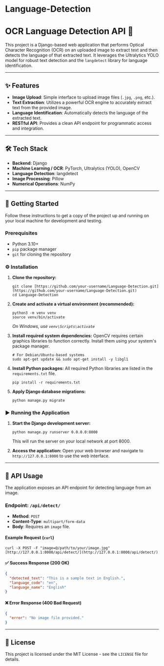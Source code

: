 # Language-Detection
# OCR Language Detection API 📝

This project is a Django-based web application that performs Optical Character Recognition (OCR) on an uploaded image to extract text and then detects the language of that extracted text. It leverages the Ultralytics YOLO model for robust text detection and the `langdetect` library for language identification.



---

## ✨ Features

* **Image Upload**: Simple interface to upload image files (`.jpg`, `.png`, etc.).
* **Text Extraction**: Utilizes a powerful OCR engine to accurately extract text from the provided image.
* **Language Identification**: Automatically detects the language of the extracted text.
* **RESTful API**: Provides a clean API endpoint for programmatic access and integration.

---

## 🛠️ Tech Stack

* **Backend**: Django
* **Machine Learning / OCR**: PyTorch, Ultralytics (YOLO), OpenCV
* **Language Detection**: langdetect
* **Image Processing**: Pillow
* **Numerical Operations**: NumPy

---

## 🚀 Getting Started

Follow these instructions to get a copy of the project up and running on your local machine for development and testing.

### Prerequisites

* Python 3.10+
* `pip` package manager
* `git` for cloning the repository

### ⚙️ Installation

1.  **Clone the repository:**
    ```shell
    git clone [https://github.com/your-username/Language-Detection.git](https://github.com/your-username/Language-Detection.git)
    cd Language-Detection
    ```

2.  **Create and activate a virtual environment (recommended):**
    ```shell
    python3 -m venv venv
    source venv/bin/activate
    ```
    *On Windows, use `venv\Scripts\activate`*

3.  **Install required system dependencies:**
    OpenCV requires certain graphics libraries to function correctly. Install them using your system's package manager.
    ```shell
    # For Debian/Ubuntu-based systems
    sudo apt-get update && sudo apt-get install -y libgl1
    ```

4.  **Install Python packages:**
    All required Python libraries are listed in the `requirements.txt` file.
    ```shell
    pip install -r requirements.txt
    ```

5.  **Apply Django database migrations:**
    ```shell
    python manage.py migrate
    ```

### ▶️ Running the Application

1.  **Start the Django development server:**
    ```shell
    python manage.py runserver 0.0.0.0:8000
    ```
    This will run the server on your local network at port 8000.

2.  **Access the application:**
    Open your web browser and navigate to `http://127.0.0.1:8000` to use the web interface.

---

## 🔌 API Usage

The application exposes an API endpoint for detecting language from an image.

### Endpoint: `/api/detect/`

* **Method**: `POST`
* **Content-Type**: `multipart/form-data`
* **Body**: Requires an `image` file.

#### Example Request (`curl`)

```shell
curl -X POST -F "image=@/path/to/your/image.jpg" [http://127.0.0.1:8000/api/detect/](http://127.0.0.1:8000/api/detect/)
```

#### ✅ Success Response (200 OK)

```json
{
  "detected_text": "This is a sample text in English.",
  "language_code": "en",
  "language_name": "English"
}
```

#### ❌ Error Response (400 Bad Request)

```json
{
  "error": "No image file provided."
}
```

---

## 📄 License

This project is licensed under the MIT License - see the `LICENSE` file for details.
